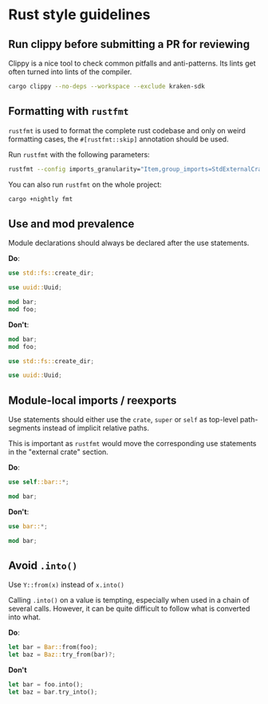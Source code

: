 # Rust style guidelines

## Run clippy before submitting a PR for reviewing

Clippy is a nice tool to check common pitfalls and anti-patterns.
Its lints get often turned into lints of the compiler.

```bash
cargo clippy --no-deps --workspace --exclude kraken-sdk 
```

## Formatting with `rustfmt`

`rustfmt` is used to format the complete rust codebase and only on weird
formatting cases, the `#[rustfmt::skip]` annotation should be used.

Run `rustfmt` with the following parameters:

```bash
rustfmt --config imports_granularity="Item,group_imports=StdExternalCrate" $FILE
```

You can also run `rustfmt` on the whole project:

```bash
cargo +nightly fmt
```

## Use and mod prevalence

Module declarations should always be declared after the use statements.

**Do**:
```rust
use std::fs::create_dir;

use uuid::Uuid;

mod bar;
mod foo;
```

**Don't**:
```rust
mod bar;
mod foo;

use std::fs::create_dir;

use uuid::Uuid;
```

## Module-local imports / reexports

Use statements should either use the `crate`, `super` or `self` as top-level
path-segments instead of implicit relative paths.

This is important as `rustfmt` would move the corresponding use statements
in the "external crate" section.

**Do**:
```rust
use self::bar::*;

mod bar;
```

**Don't**:
```rust
use bar::*;

mod bar;
```

## Avoid `.into()`

Use `Y::from(x)` instead of `x.into()`

Calling `.into()` on a value is tempting, especially when used in a chain of several calls.
However, it can be quite difficult to follow what is converted into what.

**Do**:
```rust
let bar = Bar::from(foo);
let baz = Baz::try_from(bar)?;
```

**Don't**
```rust
let bar = foo.into();
let baz = bar.try_into();
```